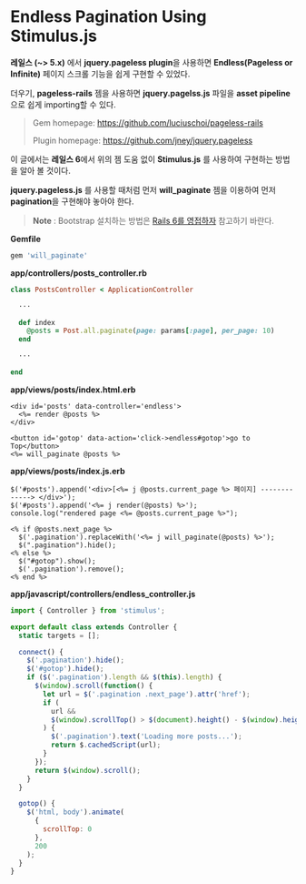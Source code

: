 # Endless Pagination Using Stimulus.js

**레일스 (~> 5.x)** 에서 **jquery.pageless plugin**을 사용하면 **Endless(Pageless or Infinite)** 페이지 스크롤 기능을 쉽게 구현할 수 있었다.

더우기, **pageless-rails** 젬을 사용하면 **jquery.pagelss.js** 파일을 **asset pipeline**으로 쉽게 importing할 수 있다.

> Gem homepage: https://github.com/luciuschoi/pageless-rails
>
> Plugin homepage: https://github.com/jney/jquery.pageless

이 글에서는 **레일스 6**에서 위의 젬 도움 없이 **Stimulus.js** 를 사용하여 구현하는 방법을 알아 볼 것이다.

**jquery.pageless.js** 를 사용할 때처럼 먼저 **will_paginate** 젬을 이용하여 먼저 **pagination**을 구현해야 놓아야 한다.

> **Note** : Bootstrap 설치하는 방법은 [Rails 6를 영접하자](https://github.com/luciuschoi/welcome_rails6/tree/master) 참고하기 바란다.

**Gemfile**

```ruby
gem 'will_paginate'
```

**app/controllers/posts_controller.rb**

```ruby
class PostsController < ApplicationController

  ···

  def index
    @posts = Post.all.paginate(page: params[:page], per_page: 10)
  end

  ···

end
```

**app/views/posts/index.html.erb**

```erb
<div id='posts' data-controller='endless'>
  <%= render @posts %>
</div>

<button id='gotop' data-action='click->endless#gotop'>go to Top</button>
<%= will_paginate @posts %>
```

**app/views/posts/index.js.erb**

```erb
$('#posts').append('<div>[<%= j @posts.current_page %> 페이지] -------------> </div>');
$('#posts').append('<%= j render(@posts) %>');
console.log("rendered page <%= @posts.current_page %>");

<% if @posts.next_page %>
  $('.pagination').replaceWith('<%= j will_paginate(@posts) %>');
  $(".pagination").hide();
<% else %>
  $("#gotop").show();
  $('.pagination').remove();
<% end %>
```

**app/javascript/controllers/endless_controller.js**

```js
import { Controller } from 'stimulus';

export default class extends Controller {
  static targets = [];

  connect() {
    $('.pagination').hide();
    $('#gotop').hide();
    if ($('.pagination').length && $(this).length) {
      $(window).scroll(function() {
        let url = $('.pagination .next_page').attr('href');
        if (
          url &&
          $(window).scrollTop() > $(document).height() - $(window).height() - 50
        ) {
          $('.pagination').text('Loading more posts...');
          return $.cachedScript(url);
        }
      });
      return $(window).scroll();
    }
  }

  gotop() {
    $('html, body').animate(
      {
        scrollTop: 0
      },
      200
    );
  }
}
```

